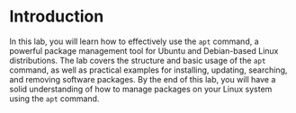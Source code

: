 # Introduction

In this lab, you will learn how to effectively use the `apt` command, a powerful package management tool for Ubuntu and Debian-based Linux distributions. The lab covers the structure and basic usage of the `apt` command, as well as practical examples for installing, updating, searching, and removing software packages. By the end of this lab, you will have a solid understanding of how to manage packages on your Linux system using the `apt` command.
